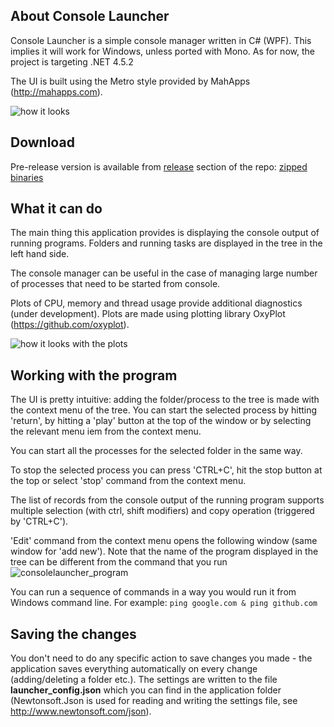 ## About Console Launcher

Console Launcher is a simple console manager written in C# (WPF). This implies it will work for Windows, unless ported with Mono. As for now, the project is targeting .NET 4.5.2

The UI is built using the Metro style provided by MahApps (http://mahapps.com).

![how it looks](https://cloud.githubusercontent.com/assets/10394306/25364447/85184e90-2930-11e7-9978-9aec3f6ac8f4.png)

## Download

Pre-release version is available from [release](https://github.com/serdarkurbanov/ConsoleLauncher/releases) section of the repo: [zipped binaries](https://github.com/serdarkurbanov/ConsoleLauncher/releases/download/0.1/ConsoleLauncher.zip)

## What it can do

The main thing this application provides is displaying the console output of running programs. Folders and running tasks are displayed in the tree in the left hand side.

The console manager can be useful in the case of managing large number of processes that need to be started from console.

Plots of CPU, memory and thread usage provide additional diagnostics (under development). Plots are made using plotting library OxyPlot (https://github.com/oxyplot).

![how it looks with the plots](https://cloud.githubusercontent.com/assets/10394306/25364875/69df5fbc-2933-11e7-86c9-66aa9c3b167b.png)

## Working with the program

The UI is pretty intuitive: adding the folder/process to the tree is made with the context menu of the tree. You can start the selected process by hitting 'return', by hitting a 'play' button at the top of the window or by selecting the relevant menu iem from the context menu.

You can start all the processes for the selected folder in the same way.

To stop the selected process you can press 'CTRL+C', hit the stop button at the top or select 'stop' command from the context menu.

The list of records from the console output of the running program supports multiple selection (with ctrl, shift modifiers) and copy operation (triggered by 'CTRL+C').

'Edit' command from the context menu opens the following window (same window for 'add new'). Note that the name of the program displayed in the tree can be different from the command that you run
![consolelauncher_program](https://cloud.githubusercontent.com/assets/10394306/25365102/9cdd4ac2-2934-11e7-9aa3-9fbd65b686f7.png)

You can run a sequence of commands in a way you would run it from Windows command line. 
For example: `ping google.com & ping github.com`

## Saving the changes

You don't need to do any specific action to save changes you made - the application saves everything automatically on every change (adding/deleting a folder etc.). The settings are written to the file **launcher_config.json** which you can find in the application folder (Newtonsoft.Json is used for reading and writing the settings file, see http://www.newtonsoft.com/json).

